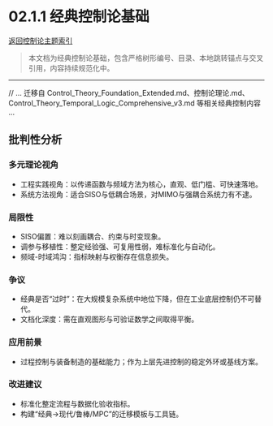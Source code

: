 # 02.1.1 经典控制论基础

[返回控制论主题索引](README.md)

> 本文档为经典控制论基础，包含严格树形编号、目录、本地跳转锚点与交叉引用，内容持续规范化中。

---

// ... 迁移自 Control_Theory_Foundation_Extended.md、控制论理论.md、Control_Theory_Temporal_Logic_Comprehensive_v3.md 等相关经典控制内容 ...

## 批判性分析

### 多元理论视角

- 工程实践视角：以传递函数与频域方法为核心，直观、低门槛、可快速落地。
- 系统方法视角：适合SISO与低耦合场景，对MIMO与强耦合系统力有不逮。

### 局限性

- SISO偏置：难以刻画耦合、约束与时变现象。
- 调参与移植性：整定经验强、可复用性弱，难标准化与自动化。
- 频域-时域鸿沟：指标映射与权衡存在信息损失。

### 争议

- 经典是否“过时”：在大规模复杂系统中地位下降，但在工业底层控制仍不可替代。
- 文档化深度：需在直观图形与可验证数学之间取得平衡。

### 应用前景

- 过程控制与装备制造的基础能力；作为上层先进控制的稳定外环或基线方案。

### 改进建议

- 标准化整定流程与数据化验收指标。
- 构建“经典→现代/鲁棒/MPC”的迁移模板与工具链。
